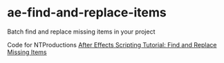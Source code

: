 # ae-find-and-replace-items
Batch find and replace missing items in your project

Code for NTProductions [After Effects Scripting Tutorial: Find and Replace Missing Items
](https://www.youtube.com/watch?v=tWEUxqohabQ)
